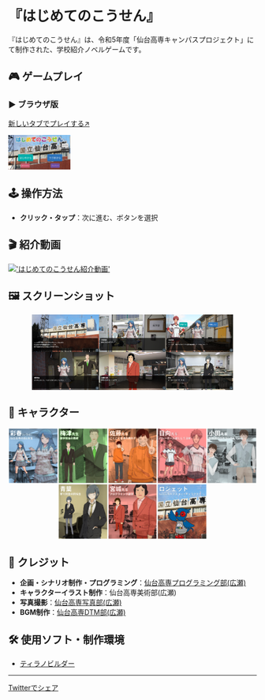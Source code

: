 # 『はじめてのこうせん』

『はじめてのこうせん』は、令和5年度「仙台高専キャンパスプロジェクト」にて制作された、学校紹介ノベルゲームです。

## 🎮 ゲームプレイ

### ▶️ ブラウザ版
[新しいタブでプレイする↗️](https://hajimete-kosen.netlify.app/)

<img src="https://github.com/nitsc-proclub/Hajimete-KOSEN/raw/c772d1b6d81e2e0ef84bce10e94d3a8c38849255/title.png" width="25%" />

## 🕹️ 操作方法
- **クリック・タップ**：次に進む、ボタンを選択

## 🎬 紹介動画
[!['はじめてのこうせん紹介動画'](https://github.com/user-attachments/assets/81913ddb-84c9-49f8-b121-36de3c0dc655)](https://www.youtube.com/watch?v=QcggZJdTip0)


## 🖼️ スクリーンショット

<div style="display: flex; flex-wrap: wrap; justify-content: center;">
  <img src="https://raw.githubusercontent.com/nitsc-proclub/Hajimete-KOSEN/22c4bbd610cfb722b5e92f74e41ad89ca37c09ef/Screenshot/Screenshot1.png" width="27%" />
  <img src="https://raw.githubusercontent.com/nitsc-proclub/Hajimete-KOSEN/22c4bbd610cfb722b5e92f74e41ad89ca37c09ef/Screenshot/Screenshot2.png" width="27%" />
  <img src="https://raw.githubusercontent.com/nitsc-proclub/Hajimete-KOSEN/22c4bbd610cfb722b5e92f74e41ad89ca37c09ef/Screenshot/Screenshot3.png" width="27%" />
  <img src="https://raw.githubusercontent.com/nitsc-proclub/Hajimete-KOSEN/22c4bbd610cfb722b5e92f74e41ad89ca37c09ef/Screenshot/Screenshot4.png" width="27%" />
  <img src="https://raw.githubusercontent.com/nitsc-proclub/Hajimete-KOSEN/22c4bbd610cfb722b5e92f74e41ad89ca37c09ef/Screenshot/Screenshot5.png" width="27%" />
  <img src="https://raw.githubusercontent.com/nitsc-proclub/Hajimete-KOSEN/22c4bbd610cfb722b5e92f74e41ad89ca37c09ef/Screenshot/Screenshot6.png" width="27%" />
</div>

## 👤 キャラクター

<div style="display: flex; flex-wrap: wrap; justify-content: center; max-width: 800px; margin: auto;">
  <img src="https://raw.githubusercontent.com/nitsc-proclub/Hajimete-KOSEN/a926f13fbf89af135180e1779546bd32023d177c/Character/Character1.png" style="width: 20%;" />
  <img src="https://raw.githubusercontent.com/nitsc-proclub/Hajimete-KOSEN/a926f13fbf89af135180e1779546bd32023d177c/Character/Character2.png" style="width: 20%;" />
  <img src="https://raw.githubusercontent.com/nitsc-proclub/Hajimete-KOSEN/a926f13fbf89af135180e1779546bd32023d177c/Character/Character3.png" style="width: 20%;" />
  <img src="https://raw.githubusercontent.com/nitsc-proclub/Hajimete-KOSEN/a926f13fbf89af135180e1779546bd32023d177c/Character/Character4.png" style="width: 20%;" />
  <img src="https://raw.githubusercontent.com/nitsc-proclub/Hajimete-KOSEN/a926f13fbf89af135180e1779546bd32023d177c/Character/Character5.png" style="width: 20%;" />
  <img src="https://raw.githubusercontent.com/nitsc-proclub/Hajimete-KOSEN/a926f13fbf89af135180e1779546bd32023d177c/Character/Character6.png" style="width: 20%;" />
  <img src="https://raw.githubusercontent.com/nitsc-proclub/Hajimete-KOSEN/a926f13fbf89af135180e1779546bd32023d177c/Character/Character7.png" style="width: 20%;" />
  <img src="https://raw.githubusercontent.com/nitsc-proclub/Hajimete-KOSEN/a926f13fbf89af135180e1779546bd32023d177c/Character/Character8.png" style="width: 20%;" />
</div>


## 📜 クレジット
- **企画・シナリオ制作・プログラミング**：[仙台高専プログラミング部(広瀬)](https://x.com/SNCT_proclub)
- **キャラクターイラスト制作**：仙台高専美術部(広瀬)
- **写真撮影**：[仙台高専写真部(広瀬)](https://x.com/snct_photoclub)
- **BGM制作**：[仙台高専DTM部(広瀬)](https://x.com/nitsc_dtm)

## 🛠️ 使用ソフト・制作環境
- [ティラノビルダー](https://b.tyrano.jp/)

---
[Twitterでシェア](https://twitter.com/intent/tweet?url=https://hajimete-kosen.netlify.app/&text=%E3%80%8E%E3%81%AF%E3%81%98%E3%82%81%E3%81%A6%E3%81%AE%E3%81%93%E3%81%86%E3%81%9B%E3%82%93%E3%80%8F%E3%82%92%E3%83%97%E3%83%AC%E3%82%A4%E3%81%97%E3%81%BE%E3%81%97%E3%82%87%E3%81%86%EF%BC%81%0D%0A%E2%9C%85HP%EF%BC%9Ahttps%3A%2F%2Fnitsc-proclub.github.io%2FHajimete-KOSEN%2F%0D%0A%F0%9F%8E%AE%E3%82%B2%E3%83%BC%E3%83%A0%EF%BC%9Ahttps%3A%2F%2Fhajimete-kosen.netlify.app%2F%0D%0A%23%E4%BB%99%E5%8F%B0%E9%AB%98%E5%B0%82+%23%E3%83%8E%E3%83%99%E3%83%AB%E3%82%B2%E3%83%BC%E3%83%A0+%23%E3%83%86%E3%82%A3%E3%83%A9%E3%83%8E%E3%83%93%E3%83%AB%E3%83%80%E3%83%BC)

